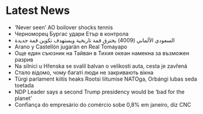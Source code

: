 # Latest News
-  ’Never seen’ AO boilover shocks tennis
-  Черноморец Бургас удари Етър в контрола
-  السعودي الألماني (4009) يخترق قمة تاريخية ويستهدف تكوين قمة جديدة
-  Arano y Castellón jugarán en Real Tomayapo
-  Още един съюзник на Тайван в Тихия океан намекна за възможен разрив
-  Na silnici u Hřenska se svalil balvan o velikosti auta, cesta je zavřená
-  Стало відомо, чому багаті люди не закривають вікна
-  Türgi parlament kiitis heaks Rootsi liitumise NATOga, Orbángi lubas seda toetada
-  NDP Leader says a second Trump presidency would be ‘bad for the planet’
-  Confiança do empresário do comércio sobe 0,8% em janeiro, diz CNC
